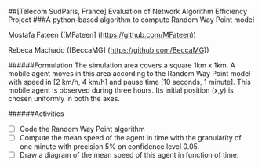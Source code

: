 ##[Télécom SudParis, France] Evaluation of Network Algorithm Efficiency Project
###A python-based algorithm to compute Random Way Point model

Mostafa Fateen ([MFateen] (https://github.com/MFateen))

Rebeca Machado ([BeccaMG] (https://github.com/BeccaMG))


######Formulation
The simulation area covers a square 1km x 1km. A mobile agent moves in this area according to the Random Way Point model with speed in [2 km/h, 4 km/h] and pause time [10 seconds, 1 minute]. This mobile agent is observed during three hours. Its initial position (x,y) is chosen uniformly in both the axes. 


######Activities
- [ ] Code the Random Way Point algorithm
- [ ] Compute the mean speed of the agent in time with the granularity of one minute with precision 5% on confidence level 0.05. 
- [ ] Draw a diagram of the mean speed of this agent in function of time.

